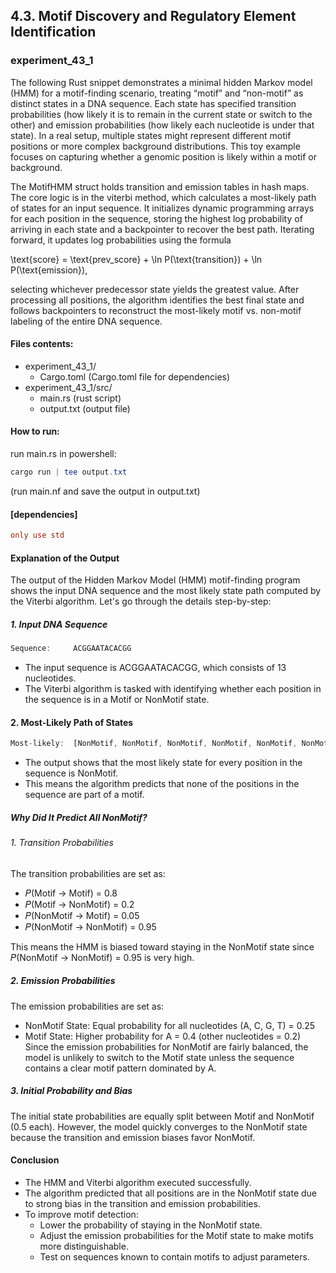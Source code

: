 ## 4.3. Motif Discovery and Regulatory Element Identification

### experiment_43_1

The following Rust snippet demonstrates a minimal hidden Markov model (HMM) for a motif-finding scenario, treating “motif” and “non-motif” as distinct states in a DNA sequence. Each state has specified transition probabilities (how likely it is to remain in the current state or switch to the other) and emission probabilities (how likely each nucleotide is under that state). In a real setup, multiple states might represent different motif positions or more complex background distributions. This toy example focuses on capturing whether a genomic position is likely within a motif or background.

The MotifHMM struct holds transition and emission tables in hash maps. The core logic is in the viterbi method, which calculates a most-likely path of states for an input sequence. It initializes dynamic programming arrays for each position in the sequence, storing the highest log probability of arriving in each state and a backpointer to recover the best path. Iterating forward, it updates log probabilities using the formula

\text{score} = \text{prev\_score} + \ln P(\text{transition}) + \ln P(\text{emission}),

selecting whichever predecessor state yields the greatest value. After processing all positions, the algorithm identifies the best final state and follows backpointers to reconstruct the most-likely motif vs. non-motif labeling of the entire DNA sequence.

#### Files contents:
* experiment_43_1/
  * Cargo.toml (Cargo.toml file for dependencies)
* experiment_43_1/src/
  * main.rs (rust script)
  * output.txt (output file)

#### How to run:

run main.rs in powershell:

```powershell
cargo run | tee output.txt
```
(run main.nf and save the output in output.txt)

#### [dependencies]

```toml
only use std
```

#### Explanation of the Output
The output of the Hidden Markov Model (HMM) motif-finding program shows the input DNA sequence and the most likely state path computed by the Viterbi algorithm. Let's go through the details step-by-step:

##### 1. Input DNA Sequence

```rust
Sequence:     ACGGAATACACGG
```

* The input sequence is ACGGAATACACGG, which consists of 13 nucleotides.
* The Viterbi algorithm is tasked with identifying whether each position in the sequence is in a Motif or NonMotif state.

#### 2. Most-Likely Path of States

```rust
Most-likely:  [NonMotif, NonMotif, NonMotif, NonMotif, NonMotif, NonMotif, NonMotif, NonMotif, NonMotif, NonMotif, NonMotif, NonMotif, NonMotif]
```

* The output shows that the most likely state for every position in the sequence is NonMotif.
* This means the algorithm predicts that none of the positions in the sequence are part of a motif.

##### Why Did It Predict All NonMotif?

###### 1. Transition Probabilities
The transition probabilities are set as:

* 𝑃(Motif → Motif) = 0.8
* 𝑃(Motif → NonMotif) = 0.2
* 𝑃(NonMotif → Motif) = 0.05
* 𝑃(NonMotif → NonMotif) = 0.95

This means the HMM is biased toward staying in the NonMotif state since 𝑃(NonMotif → NonMotif) = 0.95 is very high.

##### 2. Emission Probabilities
The emission probabilities are set as:

* NonMotif State: Equal probability for all nucleotides (A, C, G, T) = 0.25
* Motif State: Higher probability for A = 0.4 (other nucleotides = 0.2)
Since the emission probabilities for NonMotif are fairly balanced, the model is unlikely to switch to the Motif state unless the sequence contains a clear motif pattern dominated by A.

##### 3. Initial Probability and Bias
The initial state probabilities are equally split between Motif and NonMotif (0.5 each).
However, the model quickly converges to the NonMotif state because the transition and emission biases favor NonMotif.

#### Conclusion
* The HMM and Viterbi algorithm executed successfully.
* The algorithm predicted that all positions are in the NonMotif state due to strong bias in the transition and emission probabilities.
* To improve motif detection:
  * Lower the probability of staying in the NonMotif state.
  * Adjust the emission probabilities for the Motif state to make motifs more distinguishable.
  * Test on sequences known to contain motifs to adjust parameters.

